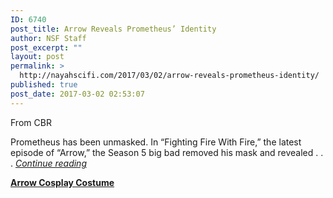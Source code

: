 ```yaml
---
ID: 6740
post_title: Arrow Reveals Prometheus’ Identity
author: NSF Staff
post_excerpt: ""
layout: post
permalink: >
  http://nayahscifi.com/2017/03/02/arrow-reveals-prometheus-identity/
published: true
post_date: 2017-03-02 02:53:07
---
```

From CBR

Prometheus has been unmasked. In “Fighting Fire With Fire,” the latest episode of “Arrow,” the Season 5 big bad removed his mask and revealed . . . <a href="http://www.cbr.com/arrow-prometheus-adrian-chase-josh-segarra-wendy-mericle-fighting-fire-with-fire-identity-reveal-vigilante-susan-willaims/"><em>Continue reading</em></a>

<strong><a href="http://prch.it/a7Cmb">Arrow Cosplay Costume</a></strong>